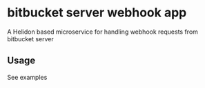 # bitbucket server webhook app

A Helidon based microservice for handling webhook requests from bitbucket server

## Usage

See examples
